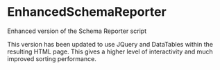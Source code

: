 # EnhancedSchemaReporter
Enhanced version of the Schema Reporter script

This version has been updated to use JQuery and DataTables within the resulting HTML page. This gives a higher level of interactivity and much improved sorting performance.


